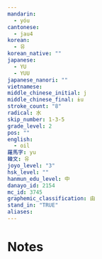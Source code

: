 ```yaml
---
mandarin:
  - yóu
cantonese:
  - jau4
korean:
  - 유
korean_native: ""
japanese:
  - YU
  - YUU
japanese_nanori: ""
vietnamese:
middle_chinese_initial: j
middle_chinese_final: ɨu
stroke_count: "8"
radical: 水
skip_number: 1-3-5
grade_level: 2
pos: ""
english:
  - oil
羅馬字: yu
韓文: 유
joyo_level: "3"
hsk_level: ""
hanmun_edu_level: 中
danayo_id: 2154
mc_id: 3745
graphemic_classification: 由
stand_in: "TRUE"
aliases:
---
```


# Notes
